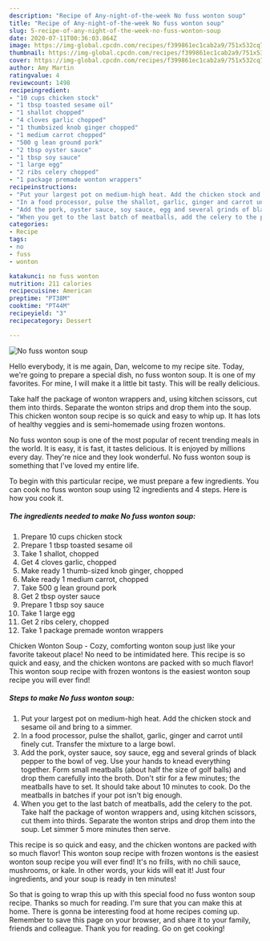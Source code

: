 ```yaml
---
description: "Recipe of Any-night-of-the-week No fuss wonton soup"
title: "Recipe of Any-night-of-the-week No fuss wonton soup"
slug: 5-recipe-of-any-night-of-the-week-no-fuss-wonton-soup
date: 2020-07-11T00:36:03.864Z
image: https://img-global.cpcdn.com/recipes/f399861ec1cab2a9/751x532cq70/no-fuss-wonton-soup-recipe-main-photo.jpg
thumbnail: https://img-global.cpcdn.com/recipes/f399861ec1cab2a9/751x532cq70/no-fuss-wonton-soup-recipe-main-photo.jpg
cover: https://img-global.cpcdn.com/recipes/f399861ec1cab2a9/751x532cq70/no-fuss-wonton-soup-recipe-main-photo.jpg
author: Amy Martin
ratingvalue: 4
reviewcount: 1498
recipeingredient:
- "10 cups chicken stock"
- "1 tbsp toasted sesame oil"
- "1 shallot chopped"
- "4 cloves garlic chopped"
- "1 thumbsized knob ginger chopped"
- "1 medium carrot chopped"
- "500 g lean ground pork"
- "2 tbsp oyster sauce"
- "1 tbsp soy sauce"
- "1 large egg"
- "2 ribs celery chopped"
- "1 package premade wonton wrappers"
recipeinstructions:
- "Put your largest pot on medium-high heat. Add the chicken stock and sesame oil and bring to a simmer."
- "In a food processor, pulse the shallot, garlic, ginger and carrot until finely cut. Transfer the mixture to a large bowl."
- "Add the pork, oyster sauce, soy sauce, egg and several grinds of black pepper to the bowl of veg. Use your hands to knead everything together. Form small meatballs (about half the size of golf balls) and drop them carefully into the broth. Don&#39;t stir for a few minutes; the meatballs have to set. It should take about 10 minutes to cook. Do the meatballs in batches if your pot isn&#39;t big enough."
- "When you get to the last batch of meatballs, add the celery to the pot. Take half the package of wonton wrappers and, using kitchen scissors, cut them into thirds. Separate the wonton strips and drop them into the soup. Let simmer 5 more minutes then serve."
categories:
- Recipe
tags:
- no
- fuss
- wonton

katakunci: no fuss wonton 
nutrition: 211 calories
recipecuisine: American
preptime: "PT38M"
cooktime: "PT44M"
recipeyield: "3"
recipecategory: Dessert

---
```



![No fuss wonton soup](https://img-global.cpcdn.com/recipes/f399861ec1cab2a9/751x532cq70/no-fuss-wonton-soup-recipe-main-photo.jpg)

Hello everybody, it is me again, Dan, welcome to my recipe site. Today, we're going to prepare a special dish, no fuss wonton soup. It is one of my favorites. For mine, I will make it a little bit tasty. This will be really delicious.

Take half the package of wonton wrappers and, using kitchen scissors, cut them into thirds. Separate the wonton strips and drop them into the soup. This chicken wonton soup recipe is so quick and easy to whip up. It has lots of healthy veggies and is semi-homemade using frozen wontons.

No fuss wonton soup is one of the most popular of recent trending meals in the world. It is easy, it is fast, it tastes delicious. It is enjoyed by millions every day. They're nice and they look wonderful. No fuss wonton soup is something that I've loved my entire life.


To begin with this particular recipe, we must prepare a few ingredients. You can cook no fuss wonton soup using 12 ingredients and 4 steps. Here is how you cook it.

<!--inarticleads1-->

##### The ingredients needed to make No fuss wonton soup:

1. Prepare 10 cups chicken stock
1. Prepare 1 tbsp toasted sesame oil
1. Take 1 shallot, chopped
1. Get 4 cloves garlic, chopped
1. Make ready 1 thumb-sized knob ginger, chopped
1. Make ready 1 medium carrot, chopped
1. Take 500 g lean ground pork
1. Get 2 tbsp oyster sauce
1. Prepare 1 tbsp soy sauce
1. Take 1 large egg
1. Get 2 ribs celery, chopped
1. Take 1 package premade wonton wrappers


Chicken Wonton Soup - Cozy, comforting wonton soup just like your favorite takeout place! No need to be intimidated here. This recipe is so quick and easy, and the chicken wontons are packed with so much flavor! This wonton soup recipe with frozen wontons is the easiest wonton soup recipe you will ever find! 

<!--inarticleads2-->

##### Steps to make No fuss wonton soup:

1. Put your largest pot on medium-high heat. Add the chicken stock and sesame oil and bring to a simmer.
1. In a food processor, pulse the shallot, garlic, ginger and carrot until finely cut. Transfer the mixture to a large bowl.
1. Add the pork, oyster sauce, soy sauce, egg and several grinds of black pepper to the bowl of veg. Use your hands to knead everything together. Form small meatballs (about half the size of golf balls) and drop them carefully into the broth. Don&#39;t stir for a few minutes; the meatballs have to set. It should take about 10 minutes to cook. Do the meatballs in batches if your pot isn&#39;t big enough.
1. When you get to the last batch of meatballs, add the celery to the pot. Take half the package of wonton wrappers and, using kitchen scissors, cut them into thirds. Separate the wonton strips and drop them into the soup. Let simmer 5 more minutes then serve.


This recipe is so quick and easy, and the chicken wontons are packed with so much flavor! This wonton soup recipe with frozen wontons is the easiest wonton soup recipe you will ever find! It&#39;s no frills, with no chili sauce, mushrooms, or kale. In other words, your kids will eat it! Just four ingredients, and your soup is ready in ten minutes! 

So that is going to wrap this up with this special food no fuss wonton soup recipe. Thanks so much for reading. I'm sure that you can make this at home. There is gonna be interesting food at home recipes coming up. Remember to save this page on your browser, and share it to your family, friends and colleague. Thank you for reading. Go on get cooking!
